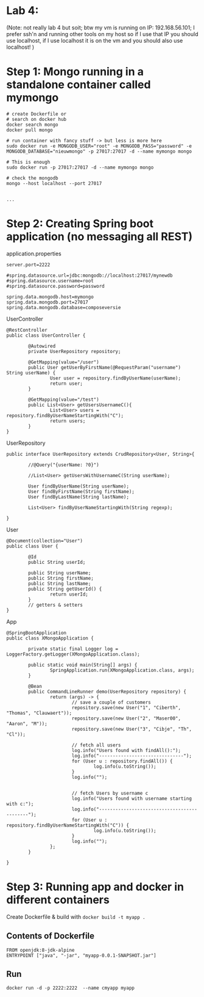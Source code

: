 # Lab 4:

(Note: not really lab 4 but soit; btw my vm is running on IP: 192.168.56.101; I prefer ssh'n and running other tools on my host so if I use that IP you should use localhost, if I use localhost it is on the vm and you should also use localhost! )

# Step 1: Mongo running in a standalone container called mymongo

```
# create Dockerfile or
# search on docker hub 
docker search mongo
docker pull mongo

# run container with fancy stuff -> but less is more here
sudo docker run -e MONGODB_USER="root" -e MONGODB_PASS="password" -e MONGODB_DATABASE="nieuwmongo" -p 27017:27017 -d --name mymongo mongo

# This is enough
sudo docker run -p 27017:27017 -d --name mymongo mongo

# check the mongodb
mongo --host localhost --port 27017


... 

```

# Step 2: Creating Spring boot application (no messaging all REST)

application.properties
```
server.port=2222

#spring.datasource.url=jdbc:mongodb://localhost:27017/mynewdb
#spring.datasource.username=root
#spring.datasource.password=password

spring.data.mongodb.host=mymongo
spring.data.mongodb.port=27017
spring.data.mongodb.database=composeversie
```

UserController
```
@RestController
public class UserController {

        @Autowired
        private UserRepository repository;

        @GetMapping(value="/user")
        public User getUserByFirstName(@RequestParam("username") String userName) {
                User user = repository.findByUserName(userName);
                return user;
        }

        @GetMapping(value="/test")
        public List<User> getUsersUsernameC(){
                List<User> users = repository.findByUserNameStartingWith("C");
                return users;
        }
}
```

UserRepository
```
public interface UserRepository extends CrudRepository<User, String>{

        //@Query("{userName: ?0}")

        //List<User> getUsersWithUsernameC(String userName);

        User findByUserName(String userName);
        User findByFirstName(String firstName);
        User findByLastName(String lastName);

        List<User> findByUserNameStartingWith(String regexp);

}
```

User
```
@Document(collection="User")
public class User {

        @Id
        public String userId;

        public String userName;
        public String firstName;
        public String lastName;
        public String getUserId() {
                return userId;
        }
        // getters & setters
}
```

App
```
@SpringBootApplication
public class XMongoApplication {

        private static final Logger log = LoggerFactory.getLogger(XMongoApplication.class);

        public static void main(String[] args) {
                SpringApplication.run(XMongoApplication.class, args);
        }

        @Bean
        public CommandLineRunner demo(UserRepository repository) {
                return (args) -> {
                        // save a couple of customers
                        repository.save(new User("1", "Ciberth", "Thomas", "Clauwaert"));
                        repository.save(new User("2", "Maser00", "Aaron", "M"));
                        repository.save(new User("3", "Cibje", "Th", "Cl"));

                        // fetch all users
                        log.info("Users found with findAll():");
                        log.info("-------------------------------");
                        for (User u : repository.findAll()) {
                                log.info(u.toString());
                        }
                        log.info("");


                        // fetch Users by username c
                        log.info("Users found with username starting with c:");
                        log.info("--------------------------------------------");
                        for (User u : repository.findByUserNameStartingWith("C")) {
                                log.info(u.toString());
                        }
                        log.info("");
                };
        }

}
```

# Step 3: Running app and docker in different containers

Create Dockerfile & build with ``docker build -t myapp .``

## Contents of Dockerfile

```
FROM openjdk:8-jdk-alpine
ENTRYPOINT ["java", "-jar", "myapp-0.0.1-SNAPSHOT.jar"]

```

## Run

``docker run -d -p 2222:2222  --name cmyapp myapp``